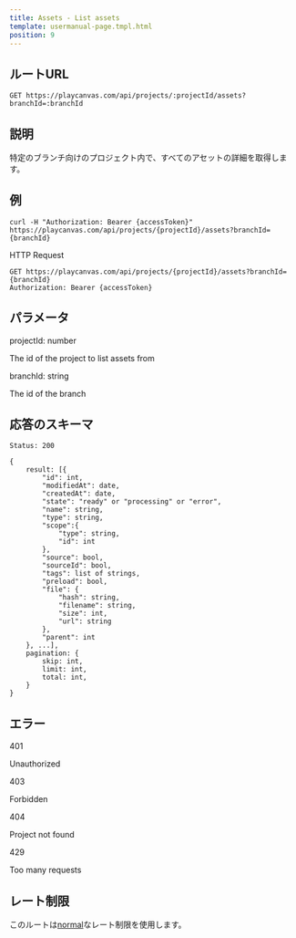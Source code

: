 ```yaml
---
title: Assets - List assets
template: usermanual-page.tmpl.html
position: 9
---
```


## ルートURL

```none
GET https://playcanvas.com/api/projects/:projectId/assets?branchId=:branchId
```

## 説明

特定のブランチ向けのプロジェクト内で、すべてのアセットの詳細を取得します。

## 例

```none
curl -H "Authorization: Bearer {accessToken}" https://playcanvas.com/api/projects/{projectId}/assets?branchId={branchId}
```

HTTP Request
```
GET https://playcanvas.com/api/projects/{projectId}/assets?branchId={branchId}
Authorization: Bearer {accessToken}
```

## パラメータ

<div class="params">
<div class="parameter"><span class="param">projectId: number</span><p>The id of the project to list assets from</p></div>
<div class="parameter"><span class="param">branchId: string</span><p>The id of the branch</p></div>
</div>

## 応答のスキーマ

```none
Status: 200
```

```none
{
    result: [{
        "id": int,
        "modifiedAt": date,
        "createdAt": date,
        "state": "ready" or "processing" or "error",
        "name": string,
        "type": string,
        "scope":{
            "type": string,
            "id": int
        },
        "source": bool,
        "sourceId": bool,
        "tags": list of strings,
        "preload": bool,
        "file": {
            "hash": string,
            "filename": string,
            "size": int,
            "url": string
        },
        "parent": int
    }, ...],
    pagination: {
        skip: int,
        limit: int,
        total: int,
    }
}
```

## エラー

<div class="params">
<div class="parameter"><span class="param">401</span><p>Unauthorized</p></div>
<div class="parameter"><span class="param">403</span><p>Forbidden</p></div>
<div class="parameter"><span class="param">404</span><p>Project not found</p></div>
<div class="parameter"><span class="param">429</span><p>Too many requests</p></div>
</div>

## レート制限

このルートは[normal][1]なレート制限を使用します。

[1]: /user-manual/api#rate-limiting

